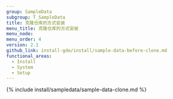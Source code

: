 ```yaml
---
group: SampleData
subgroup: T_SampleData
title: 克隆仓库的方式安装
menu_title: 克隆仓库的方式安装
menu_node:
menu_order: 4
version: 2.1
github_link: install-gde/install/sample-data-before-clone.md
functional_areas:
  - Install
  - System
  - Setup
---
```


{% include install/sampledata/sample-data-clone.md %}

